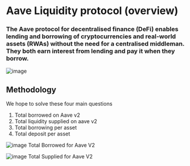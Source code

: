 # Aave Liquidity protocol (overview)

### The Aave protocol for decentralised finance (DeFi) enables lending and borrowing of cryptocurrencies and real-world assets (RWAs) without the need for a centralised middleman. They both earn interest from lending and pay it when they borrow.


![image](https://github.com/Holluz/Aave_analysis/assets/128638873/45d54185-27ec-4f16-9bb2-5e82586fd518)


## Methodology

We hope to solve these four main questions

1. Total borrowed on Aave v2
2. Total liquidity supplied on aave v2 
3. Total borrowing per asset
4. Total deposit per asset


![image](https://github.com/Holluz/Aave_analysis/assets/128638873/a2eaaefe-bc6e-4451-87a5-c9c5ccf58c51)
Total Borrowed for Aave V2

![image](https://github.com/Holluz/Aave_analysis/assets/128638873/6eb24a88-b6a4-41c6-857f-28efd9aea69a)
Total Supplied for Aave V2
